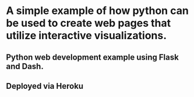 # A simple example of how python can be used to create web pages that utilize interactive visualizations. 

## Python web development example using Flask and Dash.
## Deployed via Heroku
